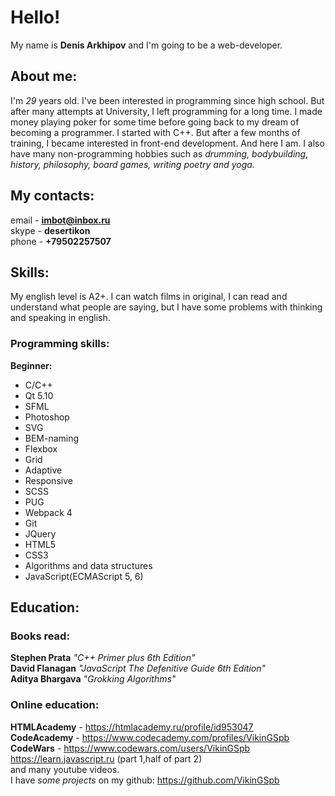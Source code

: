 # Hello!

My name is **Denis Arkhipov** and I'm going to be a web-developer.

## About me:
I'm *29* years old. I've been interested in programming since high school. But after many attempts at University, I left programming for a long time. 
I made money playing poker for some time before going back to my dream of becoming a programmer. I started with C++. But after a few months of training, I became interested in front-end development. And here I am.
I also have many non-programming hobbies such as *drumming, bodybuilding, history, philosophy, board games, writing poetry and yoga.*

## My contacts:
email - **imbot@inbox.ru**  
skype - **desertikon**  
phone - **+79502257507**

## Skills: 
My english level is A2+. I can watch films in original, I can read and understand what people are saying, but I have some problems with thinking and speaking in english.  
### Programming skills:
**Beginner:**  
* C/C++
* Qt 5.10
* SFML
* Photoshop
* SVG
* BEM-naming
* Flexbox
* Grid
* Adaptive
* Responsive
* SCSS
* PUG
* Webpack 4
* Git
* JQuery
* HTML5
* CSS3
* Algorithms and data structures  
* JavaScript(ECMAScript 5, 6)

## Education:
### Books read: 
**Stephen Prata** *"C++ Primer plus 6th Edition"*  
**David Flanagan** *"JavaScript The Defenitive Guide 6th Edition"*  
**Aditya Bhargava** *"Grokking Algorithms"*  

### Online education:  
**HTMLAcademy** - https://htmlacademy.ru/profile/id953047  
**CodeAcademy** - https://www.codecademy.com/profiles/VikinGSpb  
**CodeWars** - https://www.codewars.com/users/VikinGSpb  
https://learn.javascript.ru   (part 1,half of part 2)  
and many youtube videos.  
I have *some projects* on my github: https://github.com/VikinGSpb
